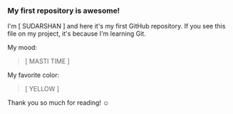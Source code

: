 ### My first repository is awesome!

I'm [ SUDARSHAN ] and here it's my first GitHub repository.
If you see this file on my project, it's because I'm learning Git.

My mood:

> [ MASTI TIME ]

My favorite color:

> [ YELLOW ]

Thank you so much for reading! ☺
